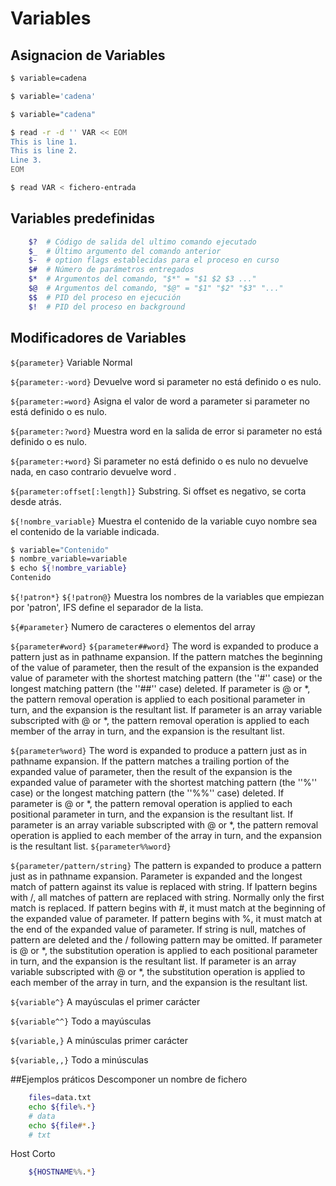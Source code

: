 # Variables

## Asignacion de Variables

```bash
$ variable=cadena

$ variable='cadena'

$ variable="cadena"

$ read -r -d '' VAR << EOM
This is line 1.
This is line 2.
Line 3.
EOM

$ read VAR < fichero-entrada
```

## Variables predefinidas

```bash
    $?	# Código de salida del ultimo comando ejecutado
    $_  # Último argumento del comando anterior
    $-  # option flags establecidas para el proceso en curso
    $#	# Número de parámetros entregados
    $*  # Argumentos del comando, "$*" = "$1 $2 $3 ..."
    $@  # Argumentos del comando, "$@" = "$1" "$2" "$3" "..."
    $$	# PID del proceso en ejecución
    $!	# PID del proceso en background
```

## Modificadores de Variables

```${parameter}```	Variable Normal

```${parameter:-word}```	Devuelve word si parameter no está definido o es nulo.

```${parameter:=word}```	Asigna el valor de word a parameter si parameter no está definido o es nulo.

```${parameter:?word}```	Muestra word en la salida de error si parameter no está definido o es nulo.
	
```${parameter:+word}```	Si parameter no está definido o es nulo no devuelve nada, en caso contrario devuelve word .

```${parameter:offset[:length]}``` Substring. Si offset es negativo, se corta desde atrás.

```${!nombre_variable}``` Muestra el contenido de la variable cuyo nombre sea el contenido de la variable indicada.

```bash
$ variable="Contenido"
$ nombre_variable=variable
$ echo ${!nombre_variable}
Contenido
```

```${!patron*}``` ```${!patron@}```	Muestra los nombres de la variables que empiezan por 'patron', IFS define el separador de la lista.
	
```${#parameter}```	Numero de caracteres o elementos del array

```${parameter#word}``` ```${parameter##word}```	The word is expanded to produce a pattern just as in pathname expansion.  If the pattern matches the beginning of the value  of  parameter, then  the  result  of  the  expansion is the expanded value of parameter with the shortest matching pattern (the ''#'' case) or the longest matching pattern (the ''##'' case) deleted.  If parameter is @ or *, the pattern removal operation is applied to each positional  parameter in turn, and the expansion is the resultant list.  If parameter is an array variable subscripted with @ or *, the pattern removal operation is applied to each member of the array in turn, and the expansion is the resultant list.

```${parameter%word}```	The word is expanded to produce a pattern just as in pathname expansion.  If the pattern matches a trailing portion of the  expanded  value of  parameter,  then  the result of the expansion is the expanded value of parameter with the shortest matching pattern (the ''%'' case) or the longest matching pattern (the ''%%'' case) deleted.  If parameter is @ or *, the pattern removal operation is  applied  to  each  positional  parameter in turn, and the expansion is the resultant list.  If parameter is an array variable subscripted with @ or *, the pattern removal operation is applied to each member of the array in turn, and the expansion is the resultant list.
```${parameter%%word}```

```${parameter/pattern/string}```	The pattern is expanded to produce a pattern just as in pathname expansion.  Parameter is expanded and the longest match of pattern against its  value  is  replaced with string.  If Ipattern begins with /, all matches of pattern are replaced with string.  Normally only the first match is replaced.  If pattern begins with #, it must match at the beginning of the expanded value of parameter.  If pattern begins with %, it must match at the end of the expanded value of parameter.  If string is null, matches of pattern are deleted and the / following pattern may be omitted.  If parameter is @ or *, the substitution operation is applied to each positional parameter in turn, and the  expansion  is the resultant list.  If parameter is an array variable subscripted with @ or *, the substitution operation is applied to each member of the array in turn, and the expansion is the resultant list.

```${variable^}```	A mayúsculas el primer carácter

```${variable^^}```	Todo a mayúsculas

```${variable,}```	A minúsculas primer carácter

```${variable,,}```	Todo a minúsculas 

##Ejemplos práticos
Descomponer un nombre de fichero
```bash
    files=data.txt
    echo ${file%.*}
    # data
    echo ${file#*.}
    # txt
```	

Host Corto
```bash
    ${HOSTNAME%%.*}
```
